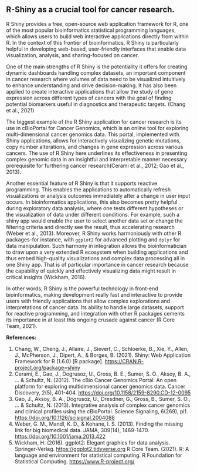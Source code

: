 ## R-Shiny as a crucial tool for cancer research.

R Shiny provides a free, open-source web application framework for R, one of the most popular bioinformatics statistical programming languages, which allows users to build web interactive applications directly from within R. In the context of this frontier of bioinformatics, R Shiny is particularly helpful in developing web-based, user-friendly interfaces that enable data visualization, analysis, and sharing-focused on cancer.

One of the main strengths of R Shiny is the potentiality it offers for creating dynamic dashboards handling complex datasets, an important component in cancer research where volumes of data need to be visualized intuitively to enhance understanding and drive decision-making. It has also been applied to create interactive applications that allow the study of gene expression across different types of cancers with the goal of finding potential biomarkers useful in diagnostics and therapeutic targets. (Chang et al., 2021)

The biggest example of the R Shiny application for cancer research is its use in cBioPortal for Cancer Genomics, which is an online tool for exploring multi-dimensional cancer genomics data. This portal, implemented with Shiny applications, allows for interactively visualizing genetic mutations, copy number alterations, and changes in gene expression across various cancers. The use of R Shiny here underlines its effectiveness in presenting complex genomic data in an insightful and interpretable manner necessary prerequisite for furthering cancer research(Cerami et al., 2012; Gao et al., 2013).

Another essential feature of R Shiny is that it supports reactive programming. This enables the applications to automatically refresh visualizations or analysis outcomes immediately after a change in user input occurs. In bioinformatics applications, this also becomes pretty helpful during exploratory data analysis, where one tests different hypotheses or the visualization of data under different conditions. For example, such a shiny app would enable the user to select another data set or change the filtering criteria and directly see the result, thus accelerating research (Weber et al., 2013).
Moreover, R Shiny works harmoniously with other R packages-for instance, with `ggplot2` for advanced plotting and `dplyr` for data manipulation. Such harmony in integration allows the bioinformatician to draw upon a very extended R ecosystem when building applications and thus embed high-quality visualizations and complex data processing all in one Shiny app. That is of particular importance in cancer research because the capability of quickly and effectively visualizing data might result in critical insights (Wickham, 2016).

In other words, R Shiny is the powerful technology in front-end bioinformatics, making development really fast and interactive to provide users with friendly applications that allow complex explorations and interpretations of cancer data. Its ability to handle large datasets, support for reactive programming, and integration with other R packages cements its importance in at least this ongoing crusade against cancer (R Core Team, 2021).

**References:**
 1. Chang, W., Cheng, J., Allaire, J., Sievert, C., Schloerke, B., Xie, Y., Allen, J., McPherson, J., Dipert, A., & Borges, B. (2021). Shiny: Web Application Framework for R (1.6.0) [R package]. https://CRAN.R-project.org/package=shiny
1. Cerami, E., Gao, J., Dogrusoz, U., Gross, B. E., Sumer, S. O., Aksoy, B. A., ... & Schultz, N. (2012). The cBio Cancer Genomics Portal: An open platform for exploring multidimensional cancer genomics data. Cancer Discovery, 2(5), 401-404. https://doi.org/10.1158/2159-8290.CD-12-0095
1. Gao, J., Aksoy, B. A., Dogrusoz, U., Dresdner, G., Gross, B., Sumer, S. O., ... & Schultz, N. (2013). Integrative analysis of complex cancer genomics and clinical profiles using the cBioPortal. Science Signaling, 6(269), pl1. https://doi.org/10.1126/scisignal.2004088
1. Weber, G. M., Mandl, K. D., & Kohane, I. S. (2013). Finding the missing link for big biomedical data. JAMA, 309(14), 1469-1470. https://doi.org/10.1001/jama.2013.422
1. Wickham, H. (2016). ggplot2: Elegant graphics for data analysis. Springer-Verlag. https://ggplot2.tidyverse.org
R Core Team. (2021). R: A language and environment for statistical computing. R Foundation for Statistical Computing. https://www.R-project.org/
